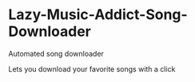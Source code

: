 # Lazy-Music-Addict-Song-Downloader
Automated song downloader

Lets you download your favorite songs with a click
